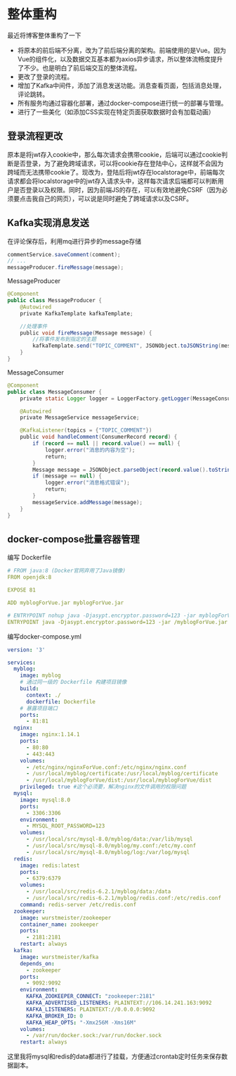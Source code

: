 # 整体重构

最近将博客整体重构了一下
+ 将原本的前后端不分离，改为了前后端分离的架构。前端使用的是Vue。因为Vue的组件化，以及数据交互基本都为axios异步请求，所以整体流畅度提升了不少。也是明白了前后端交互的整体流程。
+ 更改了登录的流程。
+ 增加了Kafka中间件，添加了消息发送功能。消息查看页面，包括消息处理，评论跳转。
+ 所有服务均通过容器化部署，通过docker-compose进行统一的部署与管理。
+ 进行了一些美化（如添加CSS实现在特定页面获取数据时会有加载动画）

## 登录流程更改
原本是将jwt存入cookie中，那么每次请求会携带cookie，后端可以通过cookie判断是否登录，为了避免跨域请求，可以将cookie存在登陆中心，这样就不会因为跨域而无法携带cookie了。现改为，登陆后将jwt存在localstorage中，前端每次请求都会将localstorage中的jwt存入请求头中，这样每次请求后端都可以判断用户是否登录以及权限。同时，因为前端JS的存在，可以有效地避免CSRF（因为必须要点击我自己的网页），可以说是同时避免了跨域请求以及CSRF。

## Kafka实现消息发送
在评论保存后，利用mq进行异步的message存储

```Java
commentService.saveComment(comment);
// ...
messageProducer.fireMessage(message);
```

MessageProducer

```Java
@Component
public class MessageProducer {
    @Autowired
    private KafkaTemplate kafkaTemplate;

    //处理事件
    public void fireMessage(Message message) {
        //将事件发布到指定的主题
        kafkaTemplate.send("TOPIC_COMMENT", JSONObject.toJSONString(message));
    }
}
```

MessageConsumer

```Java
@Component
public class MessageConsumer {
    private static Logger logger = LoggerFactory.getLogger(MessageConsumer.class);

    @Autowired
    private MessageService messageService;

    @KafkaListener(topics = {"TOPIC_COMMENT"})
    public void handleComment(ConsumerRecord record) {
        if (record == null || record.value() == null) {
            logger.error("消息的内容为空");
            return;
        }
        Message message = JSONObject.parseObject(record.value().toString(), Message.class);
        if (message == null) {
            logger.error("消息格式错误");
            return;
        }
        messageService.addMessage(message);
    }
}
```

## docker-compose批量容器管理

编写 Dockerfile

```yml
# FROM java:8 (Docker官网弃用了Java镜像)
FROM openjdk:8

EXPOSE 81

ADD myblogForVue.jar myblogForVue.jar

# ENTRYPOINT nohup java -Djasypt.encryptor.password=123 -jar myblogForVue.jar --spring.profiles.active=pro >> nohup.out 2>&1 &
ENTRYPOINT java -Djasypt.encryptor.password=123 -jar /myblogForVue.jar
```

编写docker-compose.yml

```yml
version: '3'

services:
  myblog:
    image: myblog
    # 通过同一级的 Dockerfile 构建项目镜像
    build:
      context: ./
      dockerfile: Dockerfile
    # 暴露项目端口
    ports:
      - 81:81
  nginx:
    image: nginx:1.14.1
    ports:
      - 80:80
      - 443:443
    volumes:
      - /etc/nginx/nginxForVue.conf:/etc/nginx/nginx.conf
      - /usr/local/myblog/certificate:/usr/local/myblog/certificate
      - /usr/local/myblogForVue/dist:/usr/local/myblogForVue/dist
    privileged: true #这个必须要，解决nginx的文件调用的权限问题
  mysql:
    image: mysql:8.0
    ports:
      - 3306:3306
    environment:
      - MYSQL_ROOT_PASSWORD=123
    volumes:
      - /usr/local/src/mysql-8.0/myblog/data:/var/lib/mysql
      - /usr/local/src/mysql-8.0/myblog/my.conf:/etc/my.conf
      - /usr/local/src/mysql-8.0/myblog/log:/var/log/mysql
  redis:
    image: redis:latest
    ports:
      - 6379:6379
    volumes:
      - /usr/local/src/redis-6.2.1/myblog/data:/data
      - /usr/local/src/redis-6.2.1/myblog/redis.conf:/etc/redis.conf
    command: redis-server /etc/redis.conf
  zookeeper:
    image: wurstmeister/zookeeper
    container_name: zookeeper
    ports:
      - 2181:2181
    restart: always
  kafka:
    image: wurstmeister/kafka
    depends_on:
      - zookeeper
    ports:
      - 9092:9092
    environment:
      KAFKA_ZOOKEEPER_CONNECT: "zookeeper:2181"
      KAFKA_ADVERTISED_LISTENERS: PLAINTEXT://106.14.241.163:9092
      KAFKA_LISTENERS: PLAINTEXT://0.0.0.0:9092
      KAFKA_BROKER_ID: 0
      KAFKA_HEAP_OPTS: "-Xmx256M -Xms16M"
    volumes:
      - /var/run/docker.sock:/var/run/docker.sock
    restart: always
```

这里我将mysql和redis的data都进行了挂载，方便通过crontab定时任务来保存数据副本。